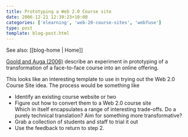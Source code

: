 ```yaml
---
title: Prototyping a Web 2.0 Course site
date: 2006-12-21 12:39:23+10:00
categories: ['elearning', 'web-20-course-sites', 'webfuse']
type: post
template: blog-post.html
---
```


See also: [[blog-home | Home]]

[Goold and Auga (2006)](http://www.ascilite.org.au/conferences/sydney06/proceeding/html_abstracts/85.html) describe an experiment in prototyping of a transformation of a face-to-face course into an online offering.

This looks like an interesting template to use in trying out the Web 2.0 Course Site idea. The process would be something like

- Identify an existing course website or two
- Figure out how to convert them to a Web 2.0 course site  
    Which in itself encapsulates a range of interesting trade-offs. Do a purely technical translation? Aim for something more transformative?
- Grab a collection of students and staff to trial it out
- Use the feedback to return to step 2.